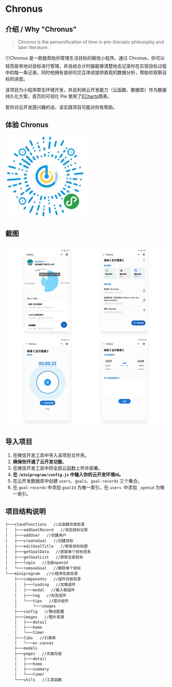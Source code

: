 # Chronus

## 介绍 / Why "Chronus"

> Chronos is the personification of time in pre-Socratic philosophy and later literature.

🕐Chronus 是一款能帮助你管理生活目标的微信小程序。通过 Chronus，你可以轻而易举地对目标进行管理，并且结合计时器能够清楚地去记录你在实现目标过程中的每一条记录。同时他拥有良好的交互体验提供直观的数据分析，帮助你观察目标的进度。

该项目为小程序原生环境开发，并且利用云开发能力（云函数、数据库）作为数据持久化方案，首页的可视化 Pie 使用了[ECharts](https://github.com/ecomfe/echarts-for-weixin)图表。

若你对云开发感兴趣的话，该实践项目可能对你有帮助。

## 体验 Chronus

![小程序码](https://raw.githubusercontent.com/Gwokhov/chronus/master/pictures/QR.jpg)

## 截图

![预览图](https://raw.githubusercontent.com/Gwokhov/chronus/master/pictures/preview.jpg)

## 导入项目

1. 在微信开发工具中导入该项目文件夹。
2. **确保你开通了云开发功能**。
3. 在微信开发工具中将全部云函数上传并部署。
4. **在 `/miniprogram/config.js` 中输入你的云开发环境id。**
5. 在云开发数据库中创建 `users`、`goals`、`goal-records`  三个集合。
6. 在 `goal-records` 中添加 `goalId` 为唯一索引，在 `users `中添加 `_openid` 为唯一索引。

## 项目结构说明

```
├───cloudfunctions   //云函数存放目录
│   ├───addGoalRecord   //添加目标记录
│   ├───addUser   //创建用户
│   ├───createGoal   //创建目标
│   ├───editGoalTitle   //修改目标标题
│   ├───getGoalData   //获取单个目标信息
│   ├───getGoalList   //获取全部目标
│   ├───login   //注册openid
│   └───removeGoal   //删除单个目标
└───miniprogram   //小程序存放目录
    ├───components   //组件存放目录
    │   ├───loading   //加载组件
    │   ├───modal   //输入框组件
    │   ├───tag   //标签组件
    │   └───tips   //提示组件
    │       └───images
    ├───config   //静态配置
    ├───images   //图片资源
    │   ├───detail
    │   ├───home
    │   └───timer
    ├───libs   //引用库
    │   └───ec-canvas
    ├───models
    ├───pages   //页面存放
    │   ├───detail
    │   ├───home
    │   ├───summary
    │   └───timer
    └───utils   //工具函数
```
